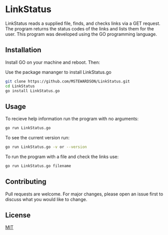 # LinkStatus

LinkStatus reads a supplied file, finds, and checks links via a GET request. The program returns the status codes of the links and lists them for the user.
This program was developed using the GO programming language.

## Installation
Install GO on your machine and reboot. Then:

Use the package mananger to install LinkStatus.go
```bash
git clone https://github.com/MSTEWARDSON/LinkStatus.git
cd LinkStatus
go install LinkStatus.go
```
## Usage

To recieve help information run the program with no arguments:
```bash
go run LinkStatus.go
```
To see the current version run:
```bash
go run LinkStatus.go -v or --version
```
To run the program with a file and check the links use:
```bash
go run LinkStatus.go filename
```
## Contributing
Pull requests are welcome. For major changes, please open an issue first to discuss what you would like to change.

## License
[MIT](https://choosealicense.com/licenses/mit/)

